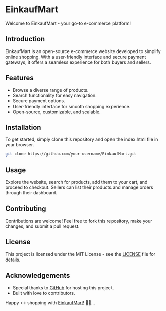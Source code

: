 # EinkaufMart

Welcome to EinkaufMart - your go-to e-commerce platform!

## Introduction

EinkaufMart is an open-source e-commerce website developed to simplify online shopping. With a user-friendly interface and secure payment gateways, it offers a seamless experience for both buyers and sellers.

## Features

- Browse a diverse range of products.
- Search functionality for easy navigation.
- Secure payment options.
- User-friendly interface for smooth shopping experience.
- Open-source, customizable, and scalable.

## Installation

To get started, simply clone this repository and open the index.html file in your browser.

```bash
git clone https://github.com/your-username/EinkaufMart.git
```

## Usage

Explore the website, search for products, add them to your cart, and proceed to checkout. Sellers can list their products and manage orders through their dashboard.

## Contributing

Contributions are welcome! Feel free to fork this repository, make your changes, and submit a pull request.

## License

This project is licensed under the MIT License - see the [LICENSE](LICENSE) file for details.

## Acknowledgements

- Special thanks to [GitHub](https://parthasarathy27.github.io/Ecommerce-Website/) for hosting this project.
- Built with love to contributors.

Happy ↔ shopping with [EinkaufMart!](https://parthasarathy27.github.io/Ecommerce-Website/) 🛒🎉...
